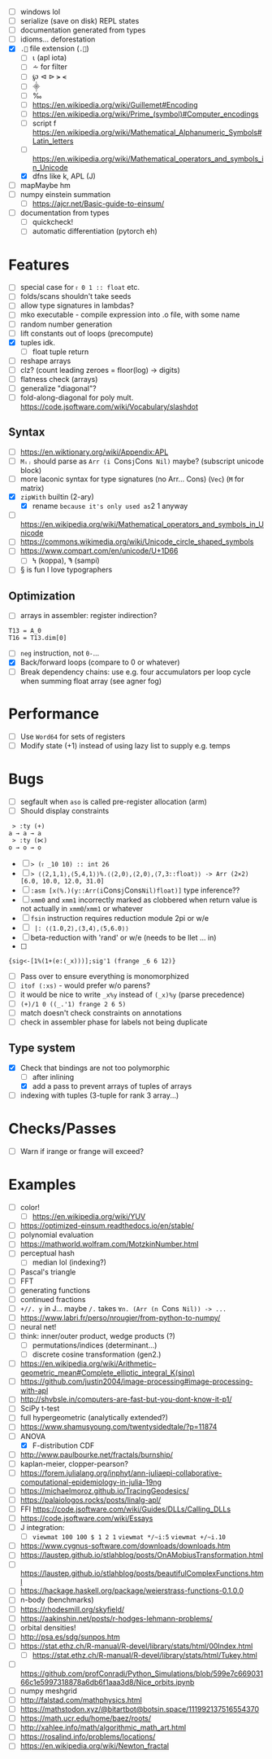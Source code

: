 - [ ] windows lol
- [ ] serialize (save on disk) REPL states
- [ ] documentation generated from types
- [ ] idioms... deforestation
- [x] `.🍎` file extension (`.🍏`)
  - [ ] ⍳ (apl iota)
  - [ ] ⩪ for filter
  - [ ] ℘ ⊲ ⊳ ⪫ ⪪
  - [ ] ⸎
  - [ ] ‰
  - [ ] https://en.wikipedia.org/wiki/Guillemet#Encoding
  - [ ] https://en.wikipedia.org/wiki/Prime_(symbol)#Computer_encodings
  - [ ] script f https://en.wikipedia.org/wiki/Mathematical_Alphanumeric_Symbols#Latin_letters
  - [ ] https://en.wikipedia.org/wiki/Mathematical_operators_and_symbols_in_Unicode
  - [x] dfns like k, APL (J)
- [ ] mapMaybe hm
- [ ] numpy einstein summation
  - [ ] https://ajcr.net/Basic-guide-to-einsum/
- [ ] documentation from types
  - [ ] quickcheck!
  - [ ] automatic differentiation (pytorch eh)
# Features
- [ ] special case for `𝔯 0 1 :: float` etc.
- [ ] folds/scans shouldn't take seeds
- [ ] allow type signatures in lambdas?
- [ ] mko executable - compile expression into .o file, with some name
- [ ] random number generation
- [ ] lift constants out of loops (precompute)
- [x] tuples idk.
  - [ ] float tuple return
- [ ] reshape arrays
- [ ] clz? (count leading zeroes = floor(log) -> digits)
- [ ] flatness check (arrays)
- [ ] generalize "diagonal"?
- [ ] fold-along-diagonal for poly mult. https://code.jsoftware.com/wiki/Vocabulary/slashdot
## Syntax
- [ ] https://en.wiktionary.org/wiki/Appendix:APL
- [ ] `Mᵢⱼ` should parse as `Arr (i `Cons` j `Cons` Nil)` maybe? (subscript
  unicode block)
- [ ] more laconic syntax for type signatures (no Arr... Cons) (`Vec`) (`M` for matrix)
- [x] `zipWith` builtin (2-ary)
  - [x] rename ` because it's only used as `2 1 anyway
- [ ] https://en.wikipedia.org/wiki/Mathematical_operators_and_symbols_in_Unicode
- [ ] https://commons.wikimedia.org/wiki/Unicode_circle_shaped_symbols
- [ ] https://www.compart.com/en/unicode/U+1D66
  - [ ] Ϟ (koppa), Ϡ (sampi)
- [ ] § is fun I love typographers
## Optimization
- [ ] arrays in assembler: register indirection?
```
T13 = A_0
T16 = T13.dim[0]
```
- [ ] `neg` instruction, not `0-`...
- [x] Back/forward loops (compare to 0 or whatever)
- [ ] Break dependency chains: use e.g. four accumulators per loop cycle when
  summing float array (see agner fog)
# Performance
- [ ] Use `Word64` for sets of registers
- [ ] Modify state (+1) instead of using lazy list to supply e.g. temps
# Bugs
- [ ] segfault when `aso` is called pre-register allocation (arm)
- [ ] Should display constraints
```
 > :ty (+)
a → a → a
 > :ty (⋉)
o → o → o
```
- [ ]  `> (𝔯 _10 10) :: int 26`
- [ ] `> ⟨⟨2,1,1⟩,⟨5,4,1⟩⟩%.⟨⟨2,0⟩,⟨2,0⟩,⟨7,3::float⟩⟩ -> Arr (2×2) [6.0, 10.0, 12.0, 31.0]`
- [ ] `:asm [x(%.)(y::Arr(i`Cons`j`Cons`Nil)float)]` type inference??
- [ ] `xmm0` and `xmm1` incorrectly marked as clobbered when return value is not
  actually in `xmm0`/`xmm1` or whatever
- [ ] `fsin` instruction requires reduction module 2pi or w/e
- [ ] ` |: ⟨⟨1.0,2⟩,⟨3,4⟩,⟨5,6.0⟩⟩`
- [ ] beta-reduction with 'rand' or w/e (needs to be llet ... in)
- [ ]
```
{sig<-[1%(1+(e:(_x)))];sig'1 (frange _6 6 12)}
```
- [ ] Pass over to ensure everything is monomorphized
- [ ] `itof (:xs)` - would prefer w/o parens?
- [ ] it would be nice to write `_x%y` instead of `(_x)%y` (parse precedence)
- [ ] `(+)/1 0 ((_.'1) frange 2 6 5)`
- [ ] match doesn't check constraints on annotations
- [ ] check in assembler phase for labels not being duplicate
## Type system
- [x] Check that bindings are not too polymorphic
  - [ ] after inlining
  - [x] add a pass to prevent arrays of tuples of arrays
- [ ] indexing with tuples (3-tuple for rank 3 array...)
# Checks/Passes
- [ ] Warn if irange or frange will exceed?
# Examples
- [ ] color!
  - [ ] https://en.wikipedia.org/wiki/YUV
- [ ] https://optimized-einsum.readthedocs.io/en/stable/
- [ ] polynomial evaluation
- [ ] https://mathworld.wolfram.com/MotzkinNumber.html
- [ ] perceptual hash
  - [ ] median lol (indexing?)
- [ ] Pascal's triangle
- [ ] FFT
- [ ] generating functions
- [ ] continued fractions
- [ ] `+//. y` in J... maybe `/.` takes `∀n. (Arr (n `Cons` Nil)) -> ...`
- [ ] https://www.labri.fr/perso/nrougier/from-python-to-numpy/
- [ ] neural net!
- [ ] think: inner/outer product, wedge products (?)
  - [ ] permutations/indices (determinant...)
  - [ ] discrete cosine transformation (gen2.)
- [ ] https://en.wikipedia.org/wiki/Arithmetic–geometric_mean#Complete_elliptic_integral_K(sinα)
- [ ] https://github.com/justin2004/image-processing#image-processing-with-apl
- [ ] http://shvbsle.in/computers-are-fast-but-you-dont-know-it-p1/
- [ ] SciPy t-test
- [ ] full hypergeometric (analytically extended?)
- [ ] https://www.shamusyoung.com/twentysidedtale/?p=11874
- [ ] ANOVA
  - [x] F-distribution CDF
- [ ] http://www.paulbourke.net/fractals/burnship/
- [ ] kaplan-meier, clopper-pearson?
- [ ] https://forem.julialang.org/inphyt/ann-juliaepi-collaborative-computational-epidemiology-in-julia-19ng
- [ ] https://michaelmoroz.github.io/TracingGeodesics/
- [ ] https://palaiologos.rocks/posts/linalg-apl/
- [ ] FFI https://code.jsoftware.com/wiki/Guides/DLLs/Calling_DLLs
- [ ] https://code.jsoftware.com/wiki/Essays
- [ ] J integration:
  - [ ] `viewmat 100 100 $ 1 2 1` `viewmat */~i:5` `viewmat +/~i.10`
- [ ] https://www.cygnus-software.com/downloads/downloads.htm
- [ ] https://laustep.github.io/stlahblog/posts/OnAMobiusTransformation.html
- [ ] https://laustep.github.io/stlahblog/posts/beautifulComplexFunctions.html
- [ ] https://hackage.haskell.org/package/weierstrass-functions-0.1.0.0
- [ ] n-body (benchmarks)
- [ ] https://rhodesmill.org/skyfield/
- [ ] https://aakinshin.net/posts/r-hodges-lehmann-problems/
- [ ] orbital densities!
- [ ] http://psa.es/sdg/sunpos.htm
- [ ] https://stat.ethz.ch/R-manual/R-devel/library/stats/html/00Index.html
  - [ ] https://stat.ethz.ch/R-manual/R-devel/library/stats/html/Tukey.html
- [ ] https://github.com/profConradi/Python_Simulations/blob/599e7c66903166c1e5997318878a6db6f1aaa3d8/Nice_orbits.ipynb
- [ ] numpy meshgrid
- [ ] http://falstad.com/mathphysics.html
- [ ] https://mathstodon.xyz/@bitartbot@botsin.space/111992137516554370
- [ ] https://math.ucr.edu/home/baez/roots/
- [ ] http://xahlee.info/math/algorithmic_math_art.html
- [ ] https://rosalind.info/problems/locations/
- [ ] https://en.wikipedia.org/wiki/Newton_fractal
